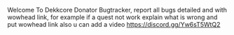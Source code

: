 Welcome To Dekkcore Donator Bugtracker, report all bugs detailed and with wowhead link, for example if a quest not work explain what is wrong and put wowhead link also u can add a video
https://discord.gg/Yw6sT5WtQ2
